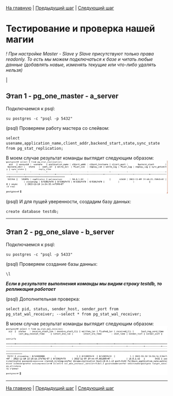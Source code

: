 [На главную](./index.md) | [Предыдущий шаг](3-step.md) | [Следующий шаг](5-step.md)

# Тестирование и проверка нашей магии

_! При настройке Master - Slave у Slave присутствуют только права readonly. То есть мы можем подключаться к базе и читать любые данные (добавлять новые, изменять текущие или что-либо удалять нельзя)_

|

## Этап 1 - **pg_one_master** - **a_server**

Подключаемся к psql:

```
su postgres -c "psql -p 5432"
```

(psql) Проверяем работу мастера со слейвом:

```
select usename,application_name,client_addr,backend_start,state,sync_state from pg_stat_replication;
```

В моем случае результат команды выглядит следующим образом:
![image](./pg_stat_replication.png)

(psql) И для пущей уверенности, создадим базу данных:

```
create database testdb;
```

---

## Этап 2 - **pg_one_slave** - **b_server**

Подключаемся к psql:

```
su postgres -c "psql -p 5433"
```

(psql) Проверяем создание базы данных:

```
\l
```

_**Если в результате выполнения команды мы видим строку testdb, то репликация работает**_

(psql) Дополнительная проверка:

```
select pid, status, sender_host, sender_port from pg_stat_wal_receiver; --select * from pg_stat_wal_receiver;
```

В моем случае результат команды выглядит следующим образом:
![image](./pg_stat_wal_receiver.png)

---

[На главную](./index.md) | [Предыдущий шаг](3-step.md) | [Следующий шаг](5-step.md)
